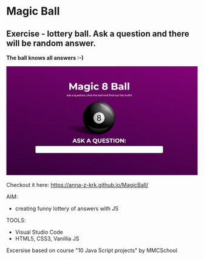 # Magic Ball
## Exercise - lottery ball. Ask a question and there will be random answer.
**The ball knows all answers :-)**

![Preview:](https://github.com/Anna-Z-Krk/MagicBall/blob/main/magic_ball_prev.png)

Checkout it here: https://anna-z-krk.github.io/MagicBall/

AIM:
- creating funny lottery of answers with JS

TOOLS:
- Visual Studio Code
- HTML5, CSS3, Vanillia JS


Excersise based on course "10 Java Script projects" by MMCSchool
